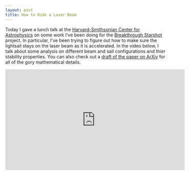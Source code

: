 ```yaml
---
layout: post
title: How to Ride a Laser Beam
---
```


Today I gave a lunch talk at the [Harvard-Smithsonian Center for Astrophysics](https://www.cfa.harvard.edu/) on some work I've been doing for the [Breakthrough Starshot](https://en.wikipedia.org/wiki/Breakthrough_Initiatives#Breakthrough_Starshot) project. In particular, I've been trying to figure out how to make sure the lightsail stays on the laser beam as it is accelerated. In the video below, I talk about some analysis on different beam and sail configurations and thier stability properties. You can also check out a [draft of the paper on ArXiv](https://arxiv.org/abs/1609.09506) for all of the gory mathematical details.

<div class="video-container">
	<iframe width="560" height="315" src="https://www.youtube.com/embed/A229uFsQ73g?t=50m55s" frameborder="0" allowfullscreen></iframe>
</div>
